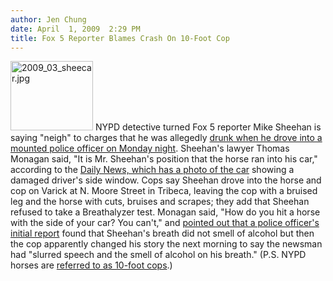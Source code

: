 ```yaml
---
author: Jen Chung
date: April  1, 2009  2:29 PM
title: Fox 5 Reporter Blames Crash On 10-Foot Cop
---
```


<p><span class="mt-enclosure mt-enclosure-image" style="display: inline;"> <img alt="2009_03_sheecar.jpg" src="https://web.archive.org/web/20110811141220im_/http://gothamist.com/attachments/jen/2009_03_sheecar.jpg" width="132" height="111" class="image-right"> </span>NYPD detective turned Fox 5 reporter Mike Sheehan is saying &quot;neigh&quot; to charges that he was allegedly <a href="https://web.archive.org/web/20110811141220/http://gothamist.com/2009/03/31/fox_5_reported_arrested_after_hitti.php">drunk when he drove into a mounted police officer on Monday night</a>.  Sheehan&apos;s lawyer Thomas Monagan said, &quot;It is Mr. Sheehan&apos;s position that the horse ran into his car,&quot; according to the <a href="https://web.archive.org/web/20110811141220/http://www.nydailynews.com/news/ny_crime/2009/03/31/2009-03-31_mike_sheehan_cop_turned_tv_newsman_on_wr-1.html">Daily News, which has a photo of the car</a> showing a damaged driver&apos;s side window.  Cops say Sheehan drove into the horse and cop on Varick at N. Moore Street in Tribeca, leaving the cop with a bruised leg and the horse with cuts, bruises and scrapes; they add that Sheehan refused to take a Breathalyzer test.  Monagan said, &quot;How do you hit a horse with the side of your car? You can&apos;t,&quot; and <a href="https://web.archive.org/web/20110811141220/http://www.nypost.com/seven/04012009/news/regionalnews/manhattan/news_guys_whoa_162311.htm">pointed out that a police officer&apos;s initial report</a> found that Sheehan&apos;s breath did not smell of alcohol but then the cop apparently changed his story the next morning to say the newsman had &quot;slurred speech and the smell of alcohol on his breath.&quot; (P.S. NYPD horses are <a href="https://web.archive.org/web/20110811141220/http://gothamist.com/2006/04/18/law_order_mount.php">referred to as 10-foot cops</a>.)</p>